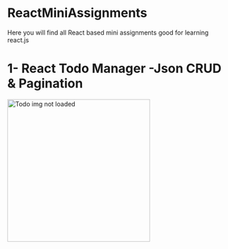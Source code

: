# ReactMiniAssignments
Here you will find all React based mini assignments good for learning react.js

<h1>1- React Todo Manager -Json CRUD & Pagination</h1>
<img width="323" alt="Todo img not loaded" src="https://github.com/masai-course/krishna_pw05_322/blob/master/unit-3/sprint-2/day-3/
assignments/public/todo.PNG?raw=true"/>

